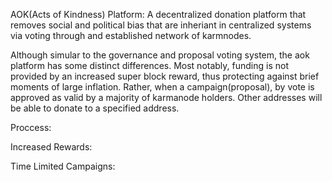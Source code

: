 AOK(Acts of Kindness) Platform: A decentralized donation platform that removes social and political bias that are inheriant in centralized systems via voting through and established network of karmnodes. 

Although simular to the governance and proposal voting system, the aok platform has some distinct differences. Most notably, funding is not provided by an increased super block reward, thus protecting against brief moments of large inflation. Rather, when a campaign(proposal), by vote is approved as valid by a majority of karmanode holders. Other addresses will be able to donate to a specified address.

Proccess:

Increased Rewards:

Time Limited Campaigns:
